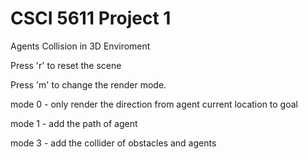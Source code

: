 # CSCI 5611 Project 1
 Agents Collision in 3D Enviroment



Press 'r' to reset the scene

Press 'm' to change the render mode.

mode 0 - only render the direction from agent current location to goal

mode 1 - add the path of agent

mode 3 - add the collider of obstacles and agents


